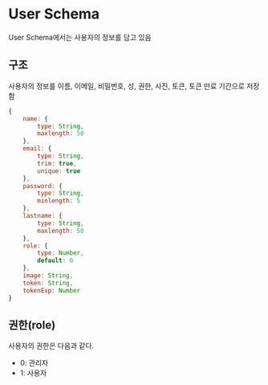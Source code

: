 # User Schema

User Schema에서는 사용자의 정보를 담고 있음

## 구조

사용자의 정보를 이름, 이메일, 비밀번호, 성, 권한, 사진, 토큰, 토큰 만료 기간으로 저장함

```javascript
{
    name: {
        type: String,
        maxlength: 50
    },
    email: {
        type: String,
        trim: true,
        unique: true
    },
    password: {
        type: String,
        minlength: 5
    },
    lastname: {
        type: String,
        maxlength: 50
    },
    role: {
        type: Number,
        default: 0
    },
    image: String,
    token: String,
    tokenExp: Number
}
```

## 권한(role)

사용자의 권한은 다음과 같다.
* 0: 관리자
* 1: 사용자